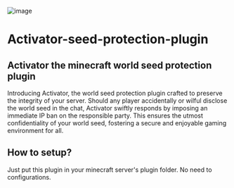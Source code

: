 ![image](https://cdn.discordapp.com/attachments/1152627198856003681/1187761494046298142/image.png?ex=65981017&is=65859b17&hm=35195ba983aba3fb7b7c13f10f0a93249dba76350edb2113454f789b3b65b94e&)

# Activator-seed-protection-plugin
## Activator the minecraft world seed protection plugin
Introducing Activator, the world seed protection plugin crafted to preserve the integrity of your server. Should any player accidentally or wilful disclose the world seed in the chat, Activator swiftly responds by imposing an immediate IP ban on the responsible party. This ensures the utmost confidentiality of your world seed, fostering a secure and enjoyable gaming environment for all.

## How to setup?
Just put this plugin in your minecraft server's plugin folder. No need to configurations.
